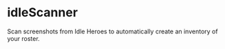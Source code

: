 # idleScanner
Scan screenshots from Idle Heroes to automatically create an inventory of your roster.
